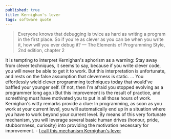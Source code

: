 ```yaml
---
published: true
title: Kernighan's lever
tags: software quote
---
```

> Everyone knows that debugging is twice as hard as writing a program in the first place. So if you're as clever as you can be when you write it, how will you ever debug it? — The Elements of Programming Style, 2nd edition, chapter 2

It is tempting to interpret Kernighan's aphorism as a warning: Stay away from clever techniques, it seems to say, because if you write clever code, you will never be able to get it to work. But this interpretation is unfortunate, and rests on the false assumption that cleverness is static.
...
You effortlessly wield clever programming techniques today that would've baffled your younger self. (If not, then I'm afraid you stopped evolving as a programmer long ago.) But this improvement is the result of practice, and something must have motivated you to put in all those hours of work. Kernighan's witty remarks provide a clue: In programming, as soon as you work at your current level, you will automatically end up in a situation where you have to work beyond your current level. By means of this very fortunate mechanism, you will leverage several basic human drives (honour, pride, stubbornness, curiosity) into providing the motivation necessary for improvement. - [I call this mechanism Kernighan's lever](https://www.linusakesson.net/programming/kernighans-lever/index.php)
